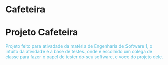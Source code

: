 # Cafeteira
<h1> Projeto Cafeteira</h1>
<p style="color:#5bc0de;">
  Projeto feito para ativadade da matéria de Engenharia de Software 1, o intuito da atividade é a base de testes,
  onde é escolhido um colega de classe para fazer o papel de tester do seu software, e voce do projeto dele.
</p>
